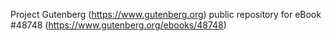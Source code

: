 Project Gutenberg (https://www.gutenberg.org) public repository for eBook #48748 (https://www.gutenberg.org/ebooks/48748)

